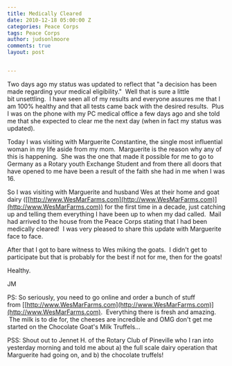 ```yaml
---
title: Medically Cleared
date: 2010-12-18 05:00:00 Z
categories: Peace Corps
tags: Peace Corps
author: judsonlmoore
comments: true
layout: post


---
```


Two days ago my status was updated to reflect that "a decision has been made regarding your medical eligibility."  Well that is sure a little bit unsettling.  I have seen all of my results and everyone assures me that I am 100% healthy and that all tests came back with the desired results.  Plus I was on the phone with my PC medical office a few days ago and she told me that she expected to clear me the next day (when in fact my status was updated).

Today I was visiting with Marguerite Constantine, the single most influential woman in my life aside from my mom.  Marguerite is the reason why any of this is happening.  She was the one that made it possible for me to go to Germany as a Rotary youth Exchange Student and from there all doors that have opened to me have been a result of the faith she had in me when I was 16.

So I was visiting with Marguerite and husband Wes at their home and goat dairy ([[http://www.WesMarFarms.com](http://www.WesMarFarms.com)](http://www.WesMarFarms.com)) for the first time in a decade, just catching up and telling them everything I have been up to when my dad called.  Mail had arrived to the house from the Peace Corps stating that I had been medically cleared!  I was very pleased to share this update with Marguerite face to face.

After that I got to bare witness to Wes miking the goats.  I didn't get to participate but that is probably for the best if not for me, then for the goats!

Healthy.

JM

PS: So seriously, you need to go online and order a bunch of stuff from [[http://www.WesMarFarms.com](http://www.WesMarFarms.com)](http://www.WesMarFarms.com).  Everything there is fresh and amazing.  The milk is to die for, the cheeses are incredible and OMG don't get me started on the Chocolate Goat's Milk Truffels…

PSS: Shout out to Jennet H. of the Rotary Club of Pineville who I ran into yesterday morning and told me about a) the full scale dairy operation that Marguerite had going on, and b) the chocolate truffels!
